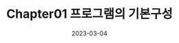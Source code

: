 ---
title: "Chapter01 프로그램의 기본구성"
categories:
  - c
tags:
  - [열혈 C 프로그래밍]
  - 
date: 2023-03-04
last_modified_at: 2023-03-04
---
